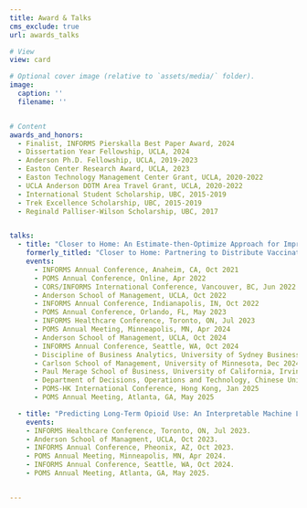 ```yaml
---
title: Award & Talks
cms_exclude: true
url: awards_talks

# View
view: card

# Optional cover image (relative to `assets/media/` folder).
image:
  caption: ''
  filename: ''


# Content
awards_and_honors:
  - Finalist, INFORMS Pierskalla Best Paper Award, 2024
  - Dissertation Year Fellowship, UCLA, 2024
  - Anderson Ph.D. Fellowship, UCLA, 2019-2023
  - Easton Center Research Award, UCLA, 2023
  - Easton Technology Management Center Grant, UCLA, 2020-2022
  - UCLA Anderson DOTM Area Travel Grant, UCLA, 2020-2022
  - International Student Scholarship, UBC, 2015-2019
  - Trek Excellence Scholarship, UBC, 2015-2019
  - Reginald Palliser-Wilson Scholarship, UBC, 2017


talks:
  - title: "Closer to Home: An Estimate-then-Optimize Approach for Improving Access to Healthcare Services"
    formerly_titled: "Closer to Home: Partnering to Distribute Vaccinations under Spatially Heterogeneous Demand"
    events:
      - INFORMS Annual Conference, Anaheim, CA, Oct 2021
      - POMS Annual Conference, Online, Apr 2022
      - CORS/INFORMS International Conference, Vancouver, BC, Jun 2022
      - Anderson School of Management, UCLA, Oct 2022
      - INFORMS Annual Conference, Indianapolis, IN, Oct 2022
      - POMS Annual Conference, Orlando, FL, May 2023
      - INFORMS Healthcare Conference, Toronto, ON, Jul 2023
      - POMS Annual Meeting, Minneapolis, MN, Apr 2024
      - Anderson School of Management, UCLA, Oct 2024
      - INFORMS Annual Conference, Seattle, WA, Oct 2024
      - Discipline of Business Analytics, University of Sydney Business School, Nov 2024
      - Carlson School of Management, University of Minnesota, Dec 2024
      - Paul Merage School of Business, University of California, Irvine, Dec 2024
      - Department of Decisions, Operations and Technology, Chinese University of Hong Kong, Dec 2024
      - POMS-HK International Conference, Hong Kong, Jan 2025
      - POMS Annual Meeting, Atlanta, GA, May 2025

  - title: "Predicting Long-Term Opioid Use: An Interpretable Machine Learning Approach"
    events: 
    - INFORMS Healthcare Conference, Toronto, ON, Jul 2023.
    - Anderson School of Managment, UCLA, Oct 2023.
    - INFORMS Annual Conference, Pheonix, AZ, Oct 2023.
    - POMS Annual Meeting, Minneapolis, MN, Apr 2024.
    - INFORMS Annual Conference, Seattle, WA, Oct 2024.
    - POMS Annual Meeting, Atlanta, GA, May 2025.


---
```



